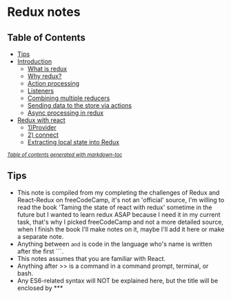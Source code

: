 # Redux notes
## Table of Contents
- [Tips](#tips)
- [Introduction](#introduction)
  * [What is redux](#what-is-redux)
  * [Why redux?](#why-redux-)
  * [Action processing](#action-processing)
  * [Listeners](#listeners)
  * [Combining multiple reducers](#combining-multiple-reducers)
  * [Sending data to the store via actions](#sending-data-to-the-store-via-actions)
  * [Async processing in redux](#async-processing-in-redux)
- [Redux with react](#redux-with-react)
  * [1)Provider](#1-provider)
  * [2) connect](#2--connect)
  * [Extracting local state into Redux](#extracting-local-state-into-redux)

<small><i><a href='http://ecotrust-canada.github.io/markdown-toc/'>Table of contents generated with markdown-toc</a></i></small>

## Tips
- This note is compiled from my completing the challenges of Redux and React-Redux on freeCodeCamp, 
    it's not an 'official' source, I'm willing to read the book 'Taming the state of react with redux' sometime in the future
    but I wanted to learn redux ASAP because I need it in my current task, that's why I picked freeCodeCamp and not a more detailed
    source, when I finish the book I'll make notes on it, maybe I'll add it here or make a separate note.
- Anything between ``` and ``` is code in the language who's name is written after the first ```.
- This notes assumes that you are familiar with React.
- Anything after >> is a command in a command prompt, terminal, or bash.
- Any ES6-related syntax will NOT be explained here, but the title will be enclosed by *** <title> ***

## Introduction
### What is redux
Redux is a state management framework, in it there's a single state object responsible for the entire state of your app.
For example if we have a react app with 10 components each with its local state, the entire state of the app would be defined by ONE object.

That one object is called the 'store'.
So, the store is the single source of truth when it comes to application state.

So, any component that wishes to update the state, it will need to do that through the store.

### Why redux?
This makes it much easier to track the state of your app.

Now we'll cover how to create a store and put the state into it, how to read that state, and how to update it.

1) Creating a store:
We need something called a 'reducer', we'll cover that later. 
``` JSX
const reducer = (state = 5) => {
    return state;
}

const store = Redux.createStore(reducer);
```

2) Reading the state:
Okay, now we have a store object with a state, we need to read the state from the store.
``` JSX
let currentState = store.getState();
```

3) Updating the state:
Here, we don't do something like this.setState, this is called mutating the state, we don't change the state directly like that.
Instead, we 'trigger' state updates by somethings called 'actions'.

If you're in a team working on a project, the team's lead knows the state of the project and based on it assigns tasks.
If there are two tasks that depend on your task, then ONLY when you finish your task, can the team lead assign the two tasks 
to two people.
So, when you finish your task, you go and tell the lead that you finished your task.
Then, the lead assigns the next two tasks to two people.

Team lead = store.
You = component.
Tell the lead that an event happened = dispatch an action.

So, the store lies there waiting for actions to happen, when a component tells it that an action has happened 
(i.e. dispatches an action), the store updates the state accordingly.
Then, any component interested in the state change would read the state and modify its behavior accordingly.
It's like a PubSub but advanced.

A redux action is a JS object that has:
- A type property that has a unique string value.
- (Optional) It may carry data with it.

How to declare an action:
``` JSX
const action1 = {
  type: 'LOGIN'
};
```

Now we have an action definition, when an event occurs that's related to that action definition, we want to create 
an action object to be sent to the store.

For that, we need a JS function called an 'actionCreator', it's a function that returns an action.

Creating an actionCreator.
``` JSX
function actionCreator() {
    return action;
}
```

Now we have our action object, we are ready to send it to the store, this is called 'dispatch'.

A global method provided by Redux is used to do that.
store.dispatch(action);

Here's the usage:
``` JSX
//Here's a store
const store = Redux.createStore(
  (state = {login: false}) => state
);

//And here's an action creator
const loginAction = () => {
  return {
    type: 'LOGIN'
  }
};

//and here's us creating an object and sending it to the store:
store.dispatch(loginAction());
```

### Action processing
But how will the store respond to that action?
It should respond by changing the state in some way.
If we have a lot of actions, we have a lot of ways to change the state.
So, each way is linked to each action.
A 'way of changing the state' is a function, called a 'reducer' function.

Reducers modify the state according to actions that occur.
They take 'state' and 'action' as arguments, and they return a new 'state'.

This is the ONLY role of the reducer, it never calls API, it never has anything else, it's a pure function that takes 
a state and action, and returns a state.

In redux, the state is read-only, you can't change it.
Reducers CREATE a new state out of the old one, and return it.
But redux doesn't enforce this, it's your responsibility to enforce this as a developer.

Example:
``` JSX
const defaultState = {
  login: false
};

const reducer = (state = defaultState, action) => {
  // change code below this line
  if(action.type === 'LOGIN') {
  return {
    login: true
  }
  } else {
    return state;
  }
};

const store = Redux.createStore(reducer);

const loginAction = () => {
  return {
    type: 'LOGIN'
  }
};
```

To make a reducer that handles many actions, we use switch statement.
In that case, Always have the default statement, it returns the current state.

Tip:
- it's a convention to make action type values constant THEN assign then to actions.
- Also, use these values inside the reducer's switch statement.

Example:
``` JSX
const defaultState = {
  authenticated: false
};

const authReducer = (state = defaultState, action) => {
  // change code below this line
  switch(action.type) {
    case LOGIN:
      return {
        authenticated: true
      };

    case LOGOUT:
      return {
      authenticated: false
    }
    default:
      return state;
  }
  // change code above this line
};

const store = Redux.createStore(authReducer);

const LOGIN = 'LOGIN';
const LOGOUT = 'LOGOUT';

const loginUser = () => {
  return {
    type: LOGIN
  }
};

const logoutUser = () => {
  return {
    type: LOGOUT
  }
};
```


Okay, now we covered how to:
- create a store.
- put a state in it.
- create an action definition.
- create an action object.
- dispatch the action to the store.
- define a reducer that changes the state according to the action.

### Listeners
When the state changes, some components might be interested in that change. 
These are called 'listeners'.

listeners are functions that are called whenever an action is dispatched to the store.
They are callback functions.

To make a function 'listen' to the state change in the store, they use the 'store.subscribe(listenerFunction)' method:
``` JSX
const ADD = 'ADD';

const reducer = (state = 0, action) => {
  switch(action.type) {
    case ADD:
      return state + 1;
    default:
      return state;
  }
};

const store = Redux.createStore(reducer);

// global count variable:
let count = 0;

// change code below this line
function addListener() {
  count++;
}

store.subscribe(addListener);
// change code above this line

store.dispatch({type: ADD});
console.log(count);
store.dispatch({type: ADD});
console.log(count);
store.dispatch({type: ADD});
console.log(count);
```

### Combining multiple reducers
When the app gets bigger, it's tempting to divide the state into smaller pieces.
But, that violates the Redux concept.
So, instead we can divide the reducer into many smaller reducers, each handles a different piece of the state.


How?
- We define many reducers, 
- then compose them into a root reducer, 
- then pass that to redux createStore method.

To do that, we use the function combineReducers().
It accepts an object as argument, in the object we define properties which associate keys to specific reducers.
So, each reducer will modify that part of the state only.

Here, we have two reducers, and we use combineReducers to combine them into a root reducer, then pass it to the store 
when we create it:
``` JSX
const INCREMENT = 'INCREMENT';
const DECREMENT = 'DECREMENT';

const counterReducer = (state = 0, action) => {
  switch(action.type) {
    case INCREMENT:
      return state + 1;
    case DECREMENT:
      return state - 1;
    default:
      return state;
  }
};

const LOGIN = 'LOGIN';
const LOGOUT = 'LOGOUT';

const authReducer = (state = {authenticated: false}, action) => {
  switch(action.type) {
    case LOGIN:
      return {
        authenticated: true
      }
    case LOGOUT:
      return {
        authenticated: false
      }
    default:
      return state;
  }
};

const rootReducer = Redux.combineReducers({
  count: counterReducer,
  auth: authReducer
});

const store = Redux.createStore(rootReducer);
```

### Sending data to the store via actions
``` JSX
const ADD_NOTE = 'ADD_NOTE';

const notesReducer = (state = 'Initial State', action) => {
  switch(action.type) {
    // change code below this line
    case ADD_NOTE:
      return action.text;
    // change code above this line
    default:
      return state;
  }
};

const addNoteText = (note) => {
  return({
    type: ADD_NOTE,
    text: note
  });
};

const store = Redux.createStore(notesReducer);

console.log(store.getState());
store.dispatch(addNoteText('Hello!'));
console.log(store.getState());
```

### Async processing in redux
At some point we'll need to handle async stuff, how do we handle that in Redux?
Redux has a middleware called Thunk, designed for this purpose.

To include it, we pass it as argument in the function Redux.applyMiddleware().
Then, that statement is provided as a second argument to createStore().
``` JSX
const store = Redux.createStore(
  asyncDataReducer,
  Redux.applyMiddleware(ReduxThunk.default)
);
```

To create an async action, instead of creating it using a normal action creator, we make a function that RETURNS an 
action creator function and pass it 'dispatch' as an argument.

Example: 
- an async request is simulated with a setTimeout function here,
- it's common to dispatch actions BEFORE initiating any async behavior so that the store knows that some data is being 
requested (so that it can display a loading icon for example).
- Then, once the data is received, we dispatch another action which carries the data as payload along with info that 
the action is completed.
``` JSX
const handleAsync = () => {
    return function(dispatch) {
        //here we dispatch request actions.

        setTimeout(function() {
            let data = {
                //some data
            }
            //also we can dispatch received data actions here.
        }, 2500);
    }
}
```

So now, we'll use that actionCreator to dispatch actions by passing them directly and the middleware takes care of the rest.

``` JSX
const REQUESTING_DATA = 'REQUESTING_DATA'
const RECEIVED_DATA = 'RECEIVED_DATA'

const requestingData = () => { return {type: REQUESTING_DATA} }
const receivedData = (data) => { return {type: RECEIVED_DATA, users: data.users} }

const handleAsync = () => {
  return function(dispatch) {
    store.dispatch(requestingData());

    setTimeout(function() {
      let data = {
        users: ['Jeff', 'William', 'Alice']
      }
      
      store.dispatch(receivedData(data));

    }, 2500);
  }
};

const defaultState = {
  fetching: false,
  users: []
};

const asyncDataReducer = (state = defaultState, action) => {
  switch(action.type) {
    case REQUESTING_DATA:
      return {
        fetching: true,
        users: []
      }
    case RECEIVED_DATA:
      return {
        fetching: false,
        users: action.users
      }
    default:
      return state;
  }
};

const store = Redux.createStore(
  asyncDataReducer,
  Redux.applyMiddleware(ReduxThunk.default)
);
```

## Redux with react
React and Redux are separate technologies.

To use react with redux, we create a single store for the entire app.
React components subscribe only to pieces of data in the store that are relevant to them.
React components dispatch actions to trigger store updates.

In react, components can have their own local state, but if the app is complex it's better to use Redux with it.
But some components may have local states specific only to them.

To use react with redux, we need 'react-redux' package.
This package gives us ways to pass state and dispatch to our React components as props.

Let's assume we have a component like this:
``` JSX
class DisplayMessages extends React.Component {
  constructor(props) {
    super(props);
    this.state = {
      input: '',
      messages: []
    }

    this.handleChange = this.handleChange.bind(this);
    this.submitMessage = this.submitMessage.bind(this);
  }

  handleChange(event) {
    this.setState({
      input: event.target.value
    });
  }

  submitMessage() {
    const { input, messages } = this.state;
    this.setState({
      input: '',
      messages: [ ...messages, input]
    });
  }
  // add handleChange() and submitMessage() methods here

  render() {
    const { input, messages } = this.state;
    return (
      <div>
        <h2>Type in a new Message:</h2>
        {/* render an input, button, and ul here */ }        
        <input type="text"
          onChange={this.handleChange}
          value={input}
          >
        </input>
        <button
          onClick={this.submitMessage}
          >Enter</button>
        <ul>
          {messages.map(item => 
            <li>{item}</li>
          )}
        </ul>

        { /* change code above this line */ }
      </div>
    );
  }
};
```

We want to change it, we want move the logic it's performing locally in its state to the redux state.
Our app adds messages from the user to a list.

So, we'll need to:
- Define an action type 'ADD'.
- Define an action creator that creates this action to add a message.
- Pass the message to this action creator to be included in the created action.
- Create a reducer that handles the state for the messages.
- Create a redux store and pass it the reducer we created.

Doing all the steps:
``` JSX
const ADD = 'ADD';

const addMessage = (message) => {
  return {
    type: ADD,
    message: message
  };
}

function messageReducer(state = [], action) {
  if(action.type === ADD) {
    let newState = [...state, action.message];
    return newState;
  }
  return state;
}

const store = Redux.createStore(messageReducer);
```

Now we need to give React access to the redux store and the actions.
This is done by 'react-redux' package.
Mainly we have two key features: 'provider' and 'connect'.

### 1)Provider
This is a wrapper component that wraps our entire react app, this gives us access to 'store' and 'dispatch' throughout 
our component tree.
It takes two props: the store, and child components of our app.
Example:
class AppWrapper extends React.Component {
  render() {
    return(
      <Provider store={store}>
        <DisplayMessages/>
      </Provider>
    );
  }
};

Now, our React components have access to 'state' and 'dispatch', but we must specify which actions we want so that 
each components only accesses the part of state it needs.
This is done by two functions:
- mapStateToProps().
- mapDispatchToProps().

In these functions we declare which pieces of state we want to access and which actions creators we need to be able to dispatch.

Then, the objects returned from both functions are passed as props to our components.

Behind the scenes, React Redux uses store.subscribe to implement mapStateToProps, and store.dispatch to implement mapDispatchToProps.

mapStateToProps:
- returns object that represents state.
``` JSX
const state = [];

function mapStateToProps(state) {
  return {
    messages: state
  }
}
```

mapDispatchToProps:
- takes a function 'dispatch' as argument.
- returns object that has keys and values.
- each key is mapped to a function that takes relevant data as arguments.
- that function calls 'dispatch' and passes the appropriate action creator and data to it.
``` JSX
const addMessage = (message) => {
  return {
    type: 'ADD',
    message: message
  }
};

function mapDispatchToProps(dispatch) {
  return {
    submitNewMessage: (message) => 
      dispatch(addMessage(message))
  };
}
```

### 2) connect
So now we made our React component, Redux store, actions, creators, reducers, wrapper component i.e. provider, 
and the two functions we need to connect React to Redux.
So, we'll connect React to Redux.

The 'connect' method does that.
It can take two optional arguments 'mapStateToProps' and 'mapDispatchToProps', this is because some components 
may need to read the state but not dispatch any actions, or vice versa.

Syntax:
- connect(mapStateToProps, mapDispatchToProps)(ourReactComponent)
- connect(null, null)(ourReactComponent)

It sort of returns a function that gets immediately called and passed our component as an argument.

``` React-Redux
const addMessage = (message) => {
  ...
};

const mapStateToProps = (state) => {
  ...
};

const mapDispatchToProps = (dispatch) => {
  ...
};

class OurComponent extends React.Component {
  constructor(props) {
    ...
  }
  render() {
    ...
  }
};

const connect = ReactRedux.connect;
const ConnectedComponent = connect(mapStateToProps, mapDispatchToProps)(OurComponent);
```

Usually, components that are connected to Redux are not presentational components (components responsible only for UI).
Components connected to Redux usually dispatch actions and pass store state to child components.

Our example so far:
``` React-Redux
// Redux:
const ADD = 'ADD';

const addMessage = (message) => {
  return {
    type: ADD,
    message: message
  }
};

const messageReducer = (state = [], action) => {
  switch (action.type) {
    case ADD:
      return [
        ...state,
        action.message
      ];
    default:
      return state;
  }
};

const store = Redux.createStore(messageReducer);

// React:
class Presentational extends React.Component {
  constructor(props) {
    super(props);
    this.state = {
      input: '',
      messages: []
    }
    this.handleChange = this.handleChange.bind(this);
    this.submitMessage = this.submitMessage.bind(this);
  }
  handleChange(event) {
    this.setState({
      input: event.target.value
    });
  }
  submitMessage() {
    const currentMessage = this.state.input;
    this.setState({
      input: '',
      messages: this.state.messages.concat(currentMessage)
    });
  }
  render() {
    return (
      <div>
        <h2>Type in a new Message:</h2>
        <input
          value={this.state.input}
          onChange={this.handleChange}/><br/>
        <button onClick={this.submitMessage}>Submit</button>
        <ul>
          {this.state.messages.map( (message, idx) => {
              return (
                 <li key={idx}>{message}</li>
              )
            })
          }
        </ul>
      </div>
    );
  }
};

// React-Redux:
const mapStateToProps = (state) => {
  return { messages: state }
};

const mapDispatchToProps = (dispatch) => {
  return {
    submitNewMessage: (newMessage) => {
       dispatch(addMessage(newMessage))
    }
  }
};

const Provider = ReactRedux.Provider;
const connect = ReactRedux.connect;

const Container = connect(mapStateToProps, mapDispatchToProps)(Presentational);

class AppWrapper extends React.Component {
  constructor(props) {
    super(props);
  }

  render() {
    return (
      <Provider store={store}>
        <Container />
      </Provider>
    );
  }
};
```

### Extracting local state into Redux
The final step is extracting the local state out of our components into Redux.

From the last example, we'll:
- remove message property.
- modify submitMessage() so that it dispatches a new action submitNewMessage() from this.props.
- modify the render() function so that it maps over the messages list from this.props, not from state.

``` React-Redux
// Redux:
const ADD = 'ADD';

const addMessage = (message) => {
  return {
    type: ADD,
    message: message
  }
};

const messageReducer = (state = [], action) => {
  switch (action.type) {
    case ADD:
      return [
        ...state,
        action.message
      ];
    default:
      return state;
  }
};

const store = Redux.createStore(messageReducer);

// React:
const Provider = ReactRedux.Provider;
const connect = ReactRedux.connect;

class Presentational extends React.Component {
  constructor(props) {
    super(props);
    this.state = {
      input: ''
    }

    this.handleChange = this.handleChange.bind(this);
    this.submitMessage = this.submitMessage.bind(this);
  }

  handleChange(event) {
    this.setState({
      input: event.target.value
    });
  }

  submitMessage() {
    const { submitNewMessage } = this.props;
    submitNewMessage(this.state.input);

    this.setState({
      input: ''
    })
  }

  render() {
    return (
      <div>
        <h2>Type in a new Message:</h2>
        <input
          value={this.state.input}
          onChange={this.handleChange}/><br/>
        <button onClick={this.submitMessage}>Submit</button>
        <ul>
          {this.props.messages.map( (message, idx) => {
              return (
                 <li key={idx}>{message}</li>
              )
            })
          }
        </ul>
      </div>
    );
  }
};
// Change code above this line

const mapStateToProps = (state) => {
  return {messages: state}
};

const mapDispatchToProps = (dispatch) => {
  return {
    submitNewMessage: (message) => {
      dispatch(addMessage(message))
    }
  }
};

const Container = connect(mapStateToProps, mapDispatchToProps)(Presentational);

class AppWrapper extends React.Component {
  render() {
    return (
      <Provider store={store}>
        <Container/>
      </Provider>
    );
  }
};
```

And we're Done ^_^